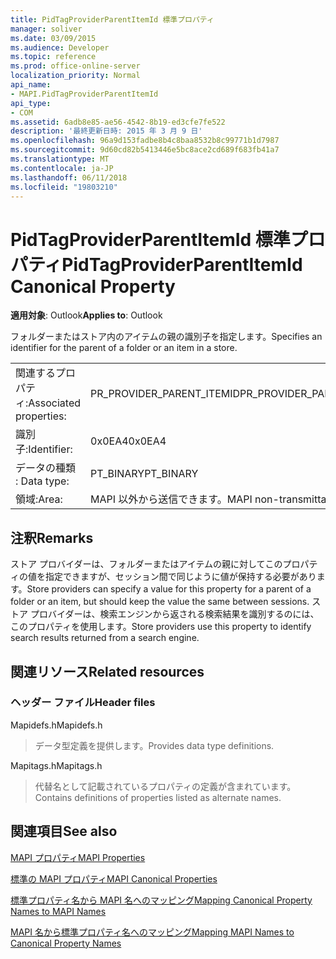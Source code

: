 ```yaml
---
title: PidTagProviderParentItemId 標準プロパティ
manager: soliver
ms.date: 03/09/2015
ms.audience: Developer
ms.topic: reference
ms.prod: office-online-server
localization_priority: Normal
api_name:
- MAPI.PidTagProviderParentItemId
api_type:
- COM
ms.assetid: 6adb8e85-ae56-4542-8b19-ed3cfe7fe522
description: '最終更新日時: 2015 年 3 月 9 日'
ms.openlocfilehash: 96a9d153fadbe8b4c8baa8532b8c99771b1d7987
ms.sourcegitcommit: 9d60cd82b5413446e5bc8ace2cd689f683fb41a7
ms.translationtype: MT
ms.contentlocale: ja-JP
ms.lasthandoff: 06/11/2018
ms.locfileid: "19803210"
---
```

# <a name="pidtagproviderparentitemid-canonical-property"></a><span data-ttu-id="11c98-103">PidTagProviderParentItemId 標準プロパティ</span><span class="sxs-lookup"><span data-stu-id="11c98-103">PidTagProviderParentItemId Canonical Property</span></span>

  
  
<span data-ttu-id="11c98-104">**適用対象**: Outlook</span><span class="sxs-lookup"><span data-stu-id="11c98-104">**Applies to**: Outlook</span></span> 
  
<span data-ttu-id="11c98-105">フォルダーまたはストア内のアイテムの親の識別子を指定します。</span><span class="sxs-lookup"><span data-stu-id="11c98-105">Specifies an identifier for the parent of a folder or an item in a store.</span></span>
  
|||
|:-----|:-----|
|<span data-ttu-id="11c98-106">関連するプロパティ:</span><span class="sxs-lookup"><span data-stu-id="11c98-106">Associated properties:</span></span>  <br/> |<span data-ttu-id="11c98-107">PR_PROVIDER_PARENT_ITEMID</span><span class="sxs-lookup"><span data-stu-id="11c98-107">PR_PROVIDER_PARENT_ITEMID</span></span>  <br/> |
|<span data-ttu-id="11c98-108">識別子:</span><span class="sxs-lookup"><span data-stu-id="11c98-108">Identifier:</span></span>  <br/> |<span data-ttu-id="11c98-109">0x0EA4</span><span class="sxs-lookup"><span data-stu-id="11c98-109">0x0EA4</span></span>  <br/> |
|<span data-ttu-id="11c98-110">データの種類 : </span><span class="sxs-lookup"><span data-stu-id="11c98-110">Data type:</span></span>  <br/> |<span data-ttu-id="11c98-111">PT_BINARY</span><span class="sxs-lookup"><span data-stu-id="11c98-111">PT_BINARY</span></span>  <br/> |
|<span data-ttu-id="11c98-112">領域:</span><span class="sxs-lookup"><span data-stu-id="11c98-112">Area:</span></span>  <br/> |<span data-ttu-id="11c98-113">MAPI 以外から送信できます。</span><span class="sxs-lookup"><span data-stu-id="11c98-113">MAPI non-transmittable</span></span>  <br/> |
   
## <a name="remarks"></a><span data-ttu-id="11c98-114">注釈</span><span class="sxs-lookup"><span data-stu-id="11c98-114">Remarks</span></span>

<span data-ttu-id="11c98-115">ストア プロバイダーは、フォルダーまたはアイテムの親に対してこのプロパティの値を指定できますが、セッション間で同じように値が保持する必要があります。</span><span class="sxs-lookup"><span data-stu-id="11c98-115">Store providers can specify a value for this property for a parent of a folder or an item, but should keep the value the same between sessions.</span></span> <span data-ttu-id="11c98-116">ストア プロバイダーは、検索エンジンから返される検索結果を識別するのには、このプロパティを使用します。</span><span class="sxs-lookup"><span data-stu-id="11c98-116">Store providers use this property to identify search results returned from a search engine.</span></span>
  
## <a name="related-resources"></a><span data-ttu-id="11c98-117">関連リソース</span><span class="sxs-lookup"><span data-stu-id="11c98-117">Related resources</span></span>

### <a name="header-files"></a><span data-ttu-id="11c98-118">ヘッダー ファイル</span><span class="sxs-lookup"><span data-stu-id="11c98-118">Header files</span></span>

<span data-ttu-id="11c98-119">Mapidefs.h</span><span class="sxs-lookup"><span data-stu-id="11c98-119">Mapidefs.h</span></span>
  
> <span data-ttu-id="11c98-120">データ型定義を提供します。</span><span class="sxs-lookup"><span data-stu-id="11c98-120">Provides data type definitions.</span></span>
    
<span data-ttu-id="11c98-121">Mapitags.h</span><span class="sxs-lookup"><span data-stu-id="11c98-121">Mapitags.h</span></span>
  
> <span data-ttu-id="11c98-122">代替名として記載されているプロパティの定義が含まれています。</span><span class="sxs-lookup"><span data-stu-id="11c98-122">Contains definitions of properties listed as alternate names.</span></span>
    
## <a name="see-also"></a><span data-ttu-id="11c98-123">関連項目</span><span class="sxs-lookup"><span data-stu-id="11c98-123">See also</span></span>



[<span data-ttu-id="11c98-124">MAPI プロパティ</span><span class="sxs-lookup"><span data-stu-id="11c98-124">MAPI Properties</span></span>](mapi-properties.md)
  
[<span data-ttu-id="11c98-125">標準の MAPI プロパティ</span><span class="sxs-lookup"><span data-stu-id="11c98-125">MAPI Canonical Properties</span></span>](mapi-canonical-properties.md)
  
[<span data-ttu-id="11c98-126">標準プロパティ名から MAPI 名へのマッピング</span><span class="sxs-lookup"><span data-stu-id="11c98-126">Mapping Canonical Property Names to MAPI Names</span></span>](mapping-canonical-property-names-to-mapi-names.md)
  
[<span data-ttu-id="11c98-127">MAPI 名から標準プロパティ名へのマッピング</span><span class="sxs-lookup"><span data-stu-id="11c98-127">Mapping MAPI Names to Canonical Property Names</span></span>](mapping-mapi-names-to-canonical-property-names.md)

